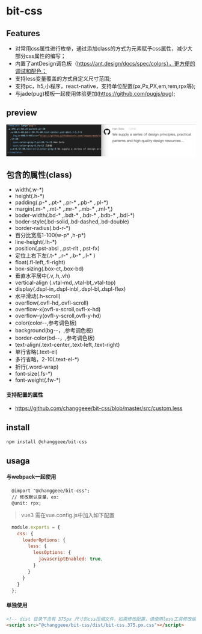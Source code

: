 # bit-css

## Features
- 对常用css属性进行枚举，通过添加class的方式为元素赋予css属性，减少大部分css属性的编写；
- 内置了antDesign调色板（https://ant.design/docs/spec/colors），更方便的调试和配色；
- 支持less变量覆盖的方式自定义尺寸范围;
- 支持pc，h5,小程序，react-native，支持单位配置(px,Px,PX,em,rem,rpx等);
- 与jade(pug)模板一起使用体验更加(https://github.com/pugjs/pug);

## preview
![image](https://raw.githubusercontent.com/changgeee/bit-css/master/example/assets/preview.png)


## 包含的属性(class)
- width(.w-*)
- height(.h-*)
- padding(.p-* ,.pt-* ,.pr-* ,.pb-* ,.pl-*)
- margin(.m-* ,.mt-* ,.mr-* ,.mb-* ,.ml-*,)
- boder-width(.bd-* ,.bdt-* ,.bdr-* ,.bdb-* ,.bdl-*)
- boder-style(.bd-solid,.bd-dashed,.bd-double)
- border-radius(.bd-r-*)
- 百分比宽高1-100(w-p* ,h-p*)
- line-height(.lh-*)
- position(.pst-absl ,.pst-rlt ,.pst-fx)
- 定位上右下左(.t-* ,.r-* ,.b-* ,.l-* )
- float(.fl-left,.fl-right)
- box-sizing(.box-ct,.box-bd)
- 垂直水平居中(.v,.h,.vh)
- vertical-align (.vtal-md,.vtal-bt,.vtal-top)
- display(.dspl-in,.dspl-inbl,.dspl-bl,.dspl-flex)
- 水平滑动(.h-scroll)
- overflow(.ovfl-hd,.ovfl-scroll)
- overflow-x(ovfl-x-scroll,ovfl-x-hd)
- overflow-y(ovfl-y-scroll,ovfl-y-hd)
- color(color-*-*,参考调色板)
- background(bg-*-*，,参考调色板)
- border-color(bd-*-*，,参考调色板)
- text-align(.text-center,.text-left,.text-right)
- 单行省略(.text-el)
- 多行省略，2-10(.text-el-*)
- 折行(.word-wrap)
- font-size(.fs-*)
- font-weight(.fw-*)

#### 支持配置的属性
- https://github.com/changgeee/bit-css/blob/master/src/custom.less

## install
``` bash
npm install @changgeee/bit-css
```

## usaga
#### 与webpack一起使用
``` less
  @import "@changgeee/bit-css";
  // 修改默认变量，ex:
  @unit: rpx;
```
> vue3 需在vue.config.js中加入如下配置
  ``` javascript
    module.exports = {
      css: {
        loaderOptions: {
          less: {
            lessOptions: {
              javascriptEnabled: true,
            }
          }
        }
      }
    };
  ```
#### 单独使用
``` html
<!-- dist 目录下含有 375px 尺寸的css压缩文件，如需修改配置，请使用less工具修改编译后手动引入 -->
<script src="@changgeee/bit-css/dist/bit-css.375.px.css"></script>

```
